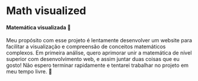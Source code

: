 # Math visualized

#### Matemática visualizada 🍎

Meu propósito com esse projeto é lentamente desenvolver um website para facilitar a visualização e compreensão de conceitos matemáticos complexos.
Em primeira análise, quero aprimorar unir a matemática de nível superior com desenvolvimento web, e assim juntar duas coisas que eu gosto!
Não espero terminar rapidamente e tentarei trabalhar no projeto em meu tempo livre. 🍃
